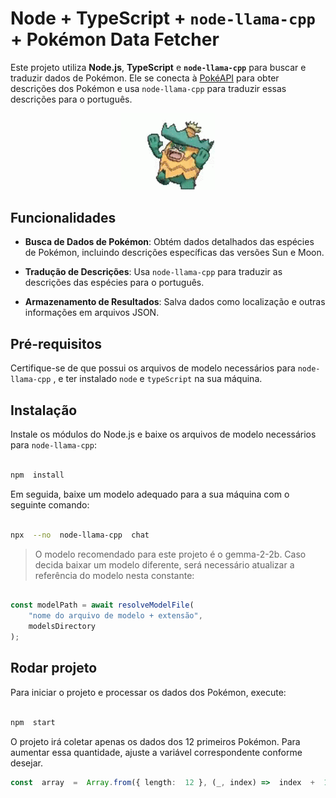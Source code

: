 # Node + TypeScript + `node-llama-cpp` + Pokémon Data Fetcher

Este projeto utiliza **Node.js**, **TypeScript** e **`node-llama-cpp`** para buscar e traduzir dados de Pokémon. Ele se conecta à [PokéAPI](https://pokeapi.co/) para obter descrições dos Pokémon e usa `node-llama-cpp` para traduzir essas descrições para o português.

<p align="center"> 
  <img src="./ludicolo.gif" alt="Demonstração do Ludicolo" width="150" />
</p>

## Funcionalidades

-   **Busca de Dados de Pokémon**: Obtém dados detalhados das espécies de Pokémon, incluindo descrições específicas das versões Sun e Moon.

-   **Tradução de Descrições**: Usa `node-llama-cpp` para traduzir as descrições das espécies para o português.

-   **Armazenamento de Resultados**: Salva dados como localização e outras informações em arquivos JSON.

## Pré-requisitos

Certifique-se de que possui os arquivos de modelo necessários para `node-llama-cpp` , e ter instalado `node` e `typeScript` na sua máquina.

## Instalação

Instale os módulos do Node.js e baixe os arquivos de modelo necessários para `node-llama-cpp`:

```bash

npm  install

```

Em seguida, baixe um modelo adequado para a sua máquina com o seguinte comando:

```bash

npx  --no  node-llama-cpp  chat

```

> O modelo recomendado para este projeto é o gemma-2-2b. Caso decida baixar um modelo diferente, será necessário atualizar a referência do modelo nesta constante:

```typeScript

const modelPath = await resolveModelFile(
	"nome do arquivo de modelo + extensão",
	modelsDirectory
);
```

## Rodar projeto

Para iniciar o projeto e processar os dados dos Pokémon, execute:

```bash

npm  start

```

O projeto irá coletar apenas os dados dos 12 primeiros Pokémon. Para aumentar essa quantidade, ajuste a variável correspondente conforme desejar.

```typeScript
const  array  =  Array.from({ length:  12 }, (_, index) =>  index  +  1);
```
